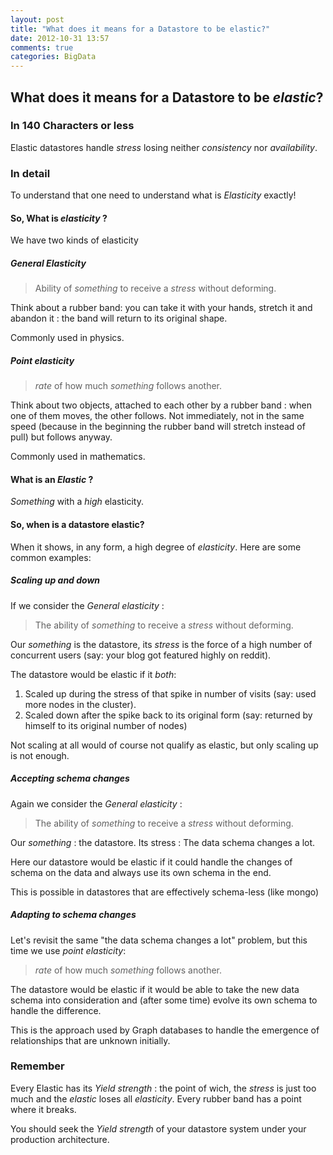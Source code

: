 ```yaml
---
layout: post
title: "What does it means for a Datastore to be elastic?"
date: 2012-10-31 13:57
comments: true
categories: BigData 
---
```


## What does it means for a Datastore to be *elastic*?

### In 140 Characters or less
Elastic datastores handle *stress* losing neither *consistency* nor *availability*. 


### In detail
To understand that one need to understand what is *Elasticity* exactly!

#### So, What is *elasticity* ?

We have two kinds of elasticity

##### General Elasticity

> Ability of *something* to receive a *stress* without deforming.

Think about a rubber band: you can take it with your hands, stretch it
and abandon it : the band will return to its original shape.

Commonly used in physics.

##### Point elasticity

> *rate* of how much *something* follows another.

Think about two objects, attached to each other by a rubber band :
when one of them moves, the other follows. Not immediately, not in the
same speed (because in the beginning the rubber band will stretch
instead of pull) but follows anyway.

Commonly used in mathematics.

#### What is an *Elastic* ?

*Something* with a *high* elasticity.

#### So, when is a datastore elastic?

When it shows, in any form, a high degree of *elasticity*. Here are some common examples:

##### Scaling up and down

If we consider the *General elasticity* :

> The ability of *something* to receive a *stress* without deforming.

Our *something* is the datastore, its *stress* is the force of a high
number of concurrent users (say: your blog got featured highly on
reddit).

The datastore would be elastic if it *both*:

1. Scaled up during the stress of that spike in number of visits (say:
   used more nodes in the cluster).
2. Scaled down after the spike back to its original form (say:
   returned by himself to its original number of nodes)

Not scaling at all would of course not qualify as elastic, but only
scaling up is not enough.

##### *Accepting* schema changes

Again we consider the *General elasticity* :

> The ability of *something* to receive a *stress* without deforming.

Our *something* : the datastore. Its stress : The data schema changes a lot.

Here our datastore would be elastic if it could handle the changes of
schema on the data and always use its own schema in the end.

This is possible in datastores that are effectively schema-less (like mongo)

##### *Adapting to* schema changes

Let's revisit the same "the data schema changes a lot" problem, but
this time we use *point elasticity*:

> *rate* of how much *something* follows another.

The datastore would be elastic if it would be able to take the new
data schema into consideration and (after some time) evolve its own
schema to handle the difference.

This is the approach used by Graph databases to handle the emergence of
relationships that are unknown initially.

### Remember

Every Elastic has its *Yield strength* : the point of wich, the
*stress* is just too much and the *elastic* loses all *elasticity*.
Every rubber band has a point where it breaks.

You should seek the *Yield strength* of your datastore system under
your production architecture.
